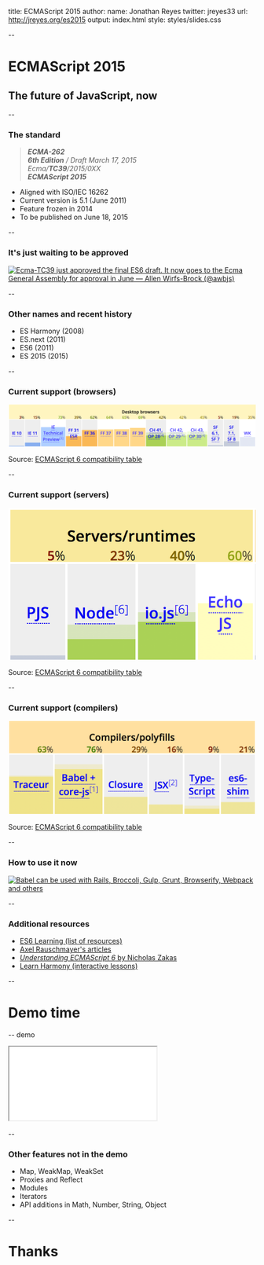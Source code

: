 title: ECMAScript 2015
author:
  name: Jonathan Reyes
  twitter: jreyes33
  url: http://jreyes.org/es2015
output: index.html
style: styles/slides.css

--

# ECMAScript 2015
## The future of JavaScript, now

--

### The standard

> _**ECMA-262**  
> **6th Edition** / Draft March 17, 2015  
> Ecma/**TC39**/2015/0XX  
> **ECMAScript 2015**_

- Aligned with ISO/IEC 16262
- Current version is 5.1 (June 2011)
- Feature frozen in 2014
- To be published on June 18, 2015

--

### It's just waiting to be approved
[![Ecma-TC39 just approved the final ES6 draft. It now
goes to the Ecma General Assembly for approval in June
— Allen Wirfs-Brock (@awbjs)](images/tweet.png)
](https://twitter.com/awbjs/status/580321916403216384)

--

### Other names and recent history

- ES Harmony (2008)
- ES.next (2011)
- ES6 (2011)
- ES 2015 (2015)

--

### Current support (browsers)

![Browsers support](images/support-browsers.png)

Source: [ECMAScript 6 compatibility table](https://kangax.github.io/compat-table/es6/)

--

### Current support (servers)

![Servers support](images/support-servers.png)

Source: [ECMAScript 6 compatibility table](https://kangax.github.io/compat-table/es6/)

--

### Current support (compilers)

![Compilers support](images/support-compilers.png)

Source: [ECMAScript 6 compatibility table](https://kangax.github.io/compat-table/es6/)

--

### How to use it now

[![Babel can be used with Rails, Broccoli, Gulp, Grunt, Browserify, Webpack
and others](images/using-babel.png)](http://babeljs.io/docs/using-babel/)

--

### Additional resources

- [ES6 Learning (list of resources)](https://github.com/ericdouglas/ES6-Learning)
- [Axel Rauschmayer's articles](http://www.2ality.com/search/label/esnext)
- [_Understanding ECMAScript 6_ by Nicholas Zakas](https://leanpub.com/understandinges6)
- [Learn Harmony (interactive lessons)](http://learnharmony.org)

--

# Demo time

-- demo

<iframe src="demo.html"></iframe>

--

### Other features not in the demo

- Map, WeakMap, WeakSet
- Proxies and Reflect
- Modules
- Iterators
- API additions in Math, Number, String, Object

--

# Thanks

<script>
  (function(i,s,o,g,r,a,m){i['GoogleAnalyticsObject']=r;i[r]=i[r]||function(){
  (i[r].q=i[r].q||[]).push(arguments)},i[r].l=1*new Date();a=s.createElement(o),
  m=s.getElementsByTagName(o)[0];a.async=1;a.src=g;m.parentNode.insertBefore(a,m)
  })(window,document,'script','//www.google-analytics.com/analytics.js','ga');
  ga('create', 'UA-10144665-8', 'auto');
  ga('send', 'pageview');
</script>
